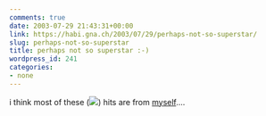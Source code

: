 ```yaml
---
comments: true
date: 2003-07-29 21:43:31+00:00
link: https://habi.gna.ch/2003/07/29/perhaps-not-so-superstar/
slug: perhaps-not-so-superstar
title: perhaps not so superstar :-)
wordpress_id: 241
categories:
- none
---
```


i think most of these ([![](https://habi.gna.ch/blog/images/Bildli2-tm.jpg)](https://habi.gna.ch/blog/images/Bildli2.jpg)) hits are from [myself](http://bild.li)....

